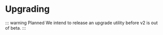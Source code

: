 # Upgrading

::: warning Planned
We intend to release an upgrade utility before v2 is out of beta.
:::

